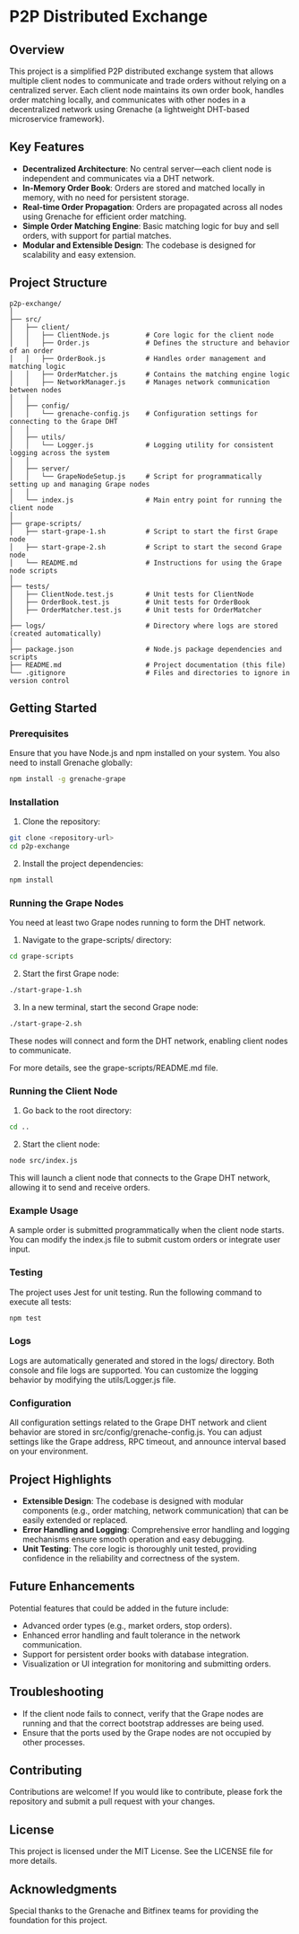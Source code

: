 
# P2P Distributed Exchange

## Overview
This project is a simplified P2P distributed exchange system that allows multiple client nodes to communicate and trade orders without relying on a centralized server. Each client node maintains its own order book, handles order matching locally, and communicates with other nodes in a decentralized network using Grenache (a lightweight DHT-based microservice framework).

## Key Features
- **Decentralized Architecture**: No central server—each client node is independent and communicates via a DHT network.
- **In-Memory Order Book**: Orders are stored and matched locally in memory, with no need for persistent storage.
- **Real-time Order Propagation**: Orders are propagated across all nodes using Grenache for efficient order matching.
- **Simple Order Matching Engine**: Basic matching logic for buy and sell orders, with support for partial matches.
- **Modular and Extensible Design**: The codebase is designed for scalability and easy extension.

## Project Structure
```
p2p-exchange/
│
├── src/
│   ├── client/
│   │   ├── ClientNode.js         # Core logic for the client node
│   │   ├── Order.js              # Defines the structure and behavior of an order
│   │   ├── OrderBook.js          # Handles order management and matching logic
│   │   ├── OrderMatcher.js       # Contains the matching engine logic
│   │   ├── NetworkManager.js     # Manages network communication between nodes
│   │
│   ├── config/
│   │   └── grenache-config.js    # Configuration settings for connecting to the Grape DHT
│   │
│   ├── utils/
│   │   └── Logger.js             # Logging utility for consistent logging across the system
│   │
│   ├── server/
│   │   └── GrapeNodeSetup.js     # Script for programmatically setting up and managing Grape nodes
│   │
│   └── index.js                  # Main entry point for running the client node
│
├── grape-scripts/
│   ├── start-grape-1.sh          # Script to start the first Grape node
│   ├── start-grape-2.sh          # Script to start the second Grape node
│   └── README.md                 # Instructions for using the Grape node scripts
│
├── tests/
│   ├── ClientNode.test.js        # Unit tests for ClientNode
│   ├── OrderBook.test.js         # Unit tests for OrderBook
│   ├── OrderMatcher.test.js      # Unit tests for OrderMatcher
│
├── logs/                         # Directory where logs are stored (created automatically)
│
├── package.json                  # Node.js package dependencies and scripts
├── README.md                     # Project documentation (this file)
└── .gitignore                    # Files and directories to ignore in version control
```

## Getting Started

### Prerequisites
Ensure that you have Node.js and npm installed on your system. You also need to install Grenache globally:

```bash
npm install -g grenache-grape
```

### Installation
1. Clone the repository:

```bash
git clone <repository-url>
cd p2p-exchange
```

2. Install the project dependencies:

```bash
npm install
```

### Running the Grape Nodes
You need at least two Grape nodes running to form the DHT network.

1. Navigate to the grape-scripts/ directory:

```bash
cd grape-scripts
```

2. Start the first Grape node:

```bash
./start-grape-1.sh
```

3. In a new terminal, start the second Grape node:

```bash
./start-grape-2.sh
```

These nodes will connect and form the DHT network, enabling client nodes to communicate.

For more details, see the grape-scripts/README.md file.

### Running the Client Node
1. Go back to the root directory:

```bash
cd ..
```

2. Start the client node:

```bash
node src/index.js
```

This will launch a client node that connects to the Grape DHT network, allowing it to send and receive orders.

### Example Usage
A sample order is submitted programmatically when the client node starts. You can modify the index.js file to submit custom orders or integrate user input.

### Testing
The project uses Jest for unit testing. Run the following command to execute all tests:

```bash
npm test
```

### Logs
Logs are automatically generated and stored in the logs/ directory. Both console and file logs are supported. You can customize the logging behavior by modifying the utils/Logger.js file.

### Configuration
All configuration settings related to the Grape DHT network and client behavior are stored in src/config/grenache-config.js. You can adjust settings like the Grape address, RPC timeout, and announce interval based on your environment.

## Project Highlights
- **Extensible Design**: The codebase is designed with modular components (e.g., order matching, network communication) that can be easily extended or replaced.
- **Error Handling and Logging**: Comprehensive error handling and logging mechanisms ensure smooth operation and easy debugging.
- **Unit Testing**: The core logic is thoroughly unit tested, providing confidence in the reliability and correctness of the system.

## Future Enhancements
Potential features that could be added in the future include:
- Advanced order types (e.g., market orders, stop orders).
- Enhanced error handling and fault tolerance in the network communication.
- Support for persistent order books with database integration.
- Visualization or UI integration for monitoring and submitting orders.

## Troubleshooting
- If the client node fails to connect, verify that the Grape nodes are running and that the correct bootstrap addresses are being used.
- Ensure that the ports used by the Grape nodes are not occupied by other processes.

## Contributing
Contributions are welcome! If you would like to contribute, please fork the repository and submit a pull request with your changes.

## License
This project is licensed under the MIT License. See the LICENSE file for more details.

## Acknowledgments
Special thanks to the Grenache and Bitfinex teams for providing the foundation for this project.

